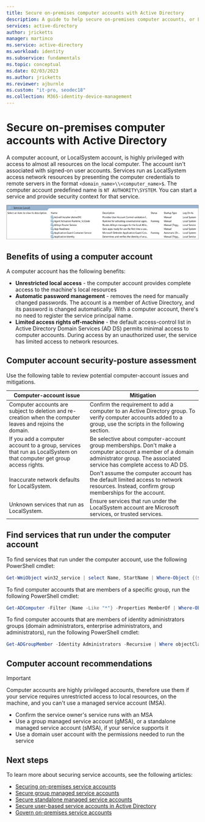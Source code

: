 ```yaml
---
title: Secure on-premises computer accounts with Active Directory
description: A guide to help secure on-premises computer accounts, or LocalSystem accounts, with Active Directory
services: active-directory
author: jricketts
manager: martinco
ms.service: active-directory
ms.workload: identity
ms.subservice: fundamentals
ms.topic: conceptual
ms.date: 02/03/2023
ms.author: jricketts
ms.reviewer: ajburnle
ms.custom: "it-pro, seodec18"
ms.collection: M365-identity-device-management
---
```


# Secure on-premises computer accounts with Active Directory

A computer account, or LocalSystem account, is highly privileged with access to almost all resources on the local computer. The account isn't associated with signed-on user accounts. Services run as LocalSystem access network resources by presenting the computer credentials to remote servers in the format `<domain_name>\\<computer_name>$`. The computer account predefined name is `NT AUTHORITY\SYSTEM`. You can start a service and provide security context for that service.

   ![Screenshot of a list of local services on a computer account.](./media/securing-service-accounts/secure-computer-accounts-image-1.png)

## Benefits of using a computer account

A computer account has the following benefits:

* **Unrestricted local access** - the computer account provides complete access to the machine's local resources
* **Automatic password management** - removes the need for manually changed passwords. The account is a member of Active Directory, and its password is changed automatically. With a computer account, there's no need to register the service principal name.
* **Limited access rights off-machine** - the default access-control list in Active Directory Domain Services (AD DS) permits minimal access to computer accounts. During access by an unauthorized user, the service has limited access to network resources.

## Computer account security-posture assessment

Use the following table to review potential computer-account issues and mitigations.
 
| Computer-account issue | Mitigation |
| - | - |
| Computer accounts are subject to deletion and re-creation when the computer leaves and rejoins the domain. | Confirm the requirement to add a computer to an Active Directory group. To verify computer accounts added to a group, use the scripts in the following section.| 
| If you add a computer account to a group, services that run as LocalSystem on that computer get group access rights.| Be selective about computer-account group memberships. Don't make a computer account a member of a domain administrator group. The associated service has complete access to AD DS. |
| Inaccurate network defaults for LocalSystem. | Don't assume the computer account has the default limited access to network resources. Instead, confirm group memberships for the account. |
| Unknown services that run as LocalSystem. | Ensure services that run under the LocalSystem account are Microsoft services, or trusted services. |

## Find services that run under the computer account

To find services that run under the computer account, use the following PowerShell cmdlet:

```powershell
Get-WmiObject win32_service | select Name, StartName | Where-Object {($_.StartName -eq "LocalSystem")}
```

To find computer accounts that are members of a specific group, run the following PowerShell cmdlet:

```powershell
Get-ADComputer -Filter {Name -Like "*"} -Properties MemberOf | Where-Object {[STRING]$_.MemberOf -like "Your_Group_Name_here*"} | Select Name, MemberOf
```

To find computer accounts that are members of identity administrators groups (domain administrators, enterprise administrators, and administrators), run the following PowerShell cmdlet:

```powershell
Get-ADGroupMember -Identity Administrators -Recursive | Where objectClass -eq "computer"
```

## Computer account recommendations

> [!IMPORTANT]
> Computer accounts are highly privileged accounts, therefore use them if your service requires unrestricted access to local resources, on the machine, and you can't use a managed service account (MSA).

* Confirm the service owner's service runs with an MSA
* Use a group managed service account (gMSA), or a standalone managed service account (sMSA), if your service supports it
* Use a domain user account with the permissions needed to run the service

## Next steps 

To learn more about securing service accounts, see the following articles:

* [Securing on-premises service accounts](service-accounts-on-premises.md)
* [Secure group managed service accounts](service-accounts-group-managed.md)
* [Secure standalone managed service accounts](service-accounts-standalone-managed.md)
* [Secure user-based service accounts in Active Directory](service-accounts-user-on-premises.md)  
* [Govern on-premises service accounts](service-accounts-govern-on-premises.md)
